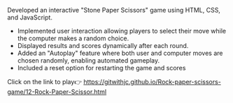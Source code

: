 Developed an interactive "Stone Paper Scissors" game using HTML, CSS, and JavaScript.
- Implemented user interaction allowing players to select their move while the computer makes a random choice.
- Displayed results and scores dynamically after each round.
- Added an "Autoplay" feature where both user and computer moves are chosen randomly, enabling automated gameplay.
- Included a reset option for restarting the game and scores


Click on the link to play👉   https://gitwithjc.github.io/Rock-paper-scissors-game/12-Rock-Paper-Scissor.html
